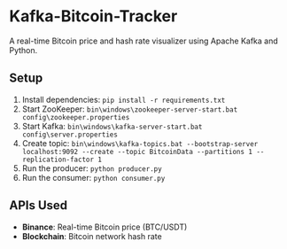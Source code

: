 # Kafka-Bitcoin-Tracker
A real-time Bitcoin price and hash rate visualizer using Apache Kafka and Python.

## Setup
1. Install dependencies: `pip install -r requirements.txt`
2. Start ZooKeeper: `bin\windows\zookeeper-server-start.bat config\zookeeper.properties`
3. Start Kafka: `bin\windows\kafka-server-start.bat config\server.properties`
4. Create topic: `bin\windows\kafka-topics.bat --bootstrap-server localhost:9092 --create --topic BitcoinData --partitions 1 --replication-factor 1`
5. Run the producer: `python producer.py`
6. Run the consumer: `python consumer.py`

## APIs Used
- **Binance**: Real-time Bitcoin price (BTC/USDT)
- **Blockchain**: Bitcoin network hash rate